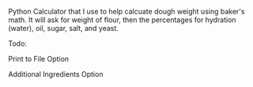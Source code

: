 Python Calculator that I use to help calcuate dough weight using baker's math. It will ask for weight of flour, then the percentages for hydration (water), oil, sugar, salt, and yeast. 

Todo: 

Print to File Option

Additional Ingredients Option
